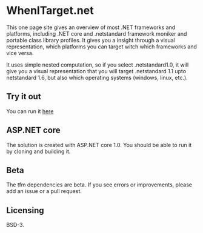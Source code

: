# WhenITarget.net

This one page site gives an overview of most .NET frameworks and platforms, including .NET core and .netstandard framework moniker
and portable class library profiles. It gives you a insight through a visual representation, which platforms you can target witch which frameworks and vice versa.

It uses  simple nested computation, so if you select .netstandard1.0, it will give you a visual representation that you will target 
.netstandard 1.1 upto netstandard 1.6, but also which operating systems (windows, linux, etc.).

## Try it out
You can run it [here](http://when-i-target.azurewebsites.net/)

## ASP.NET core
The solution is created with ASP.NET core 1.0. You should be able to run it by cloning and building it.

## Beta
The tfm dependencies are beta. If you see errors or improvements, please add an issue or a pull request.

## Licensing
BSD-3. 
